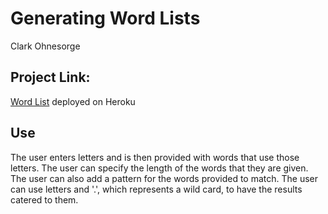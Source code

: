 # Generating Word Lists
Clark Ohnesorge
## Project Link:
[Word List](https://arcane-hamlet-75390.herokuapp.com) deployed on Heroku

## Use
The user enters letters and is then provided with words that use those
letters. The user can specify the length of the words that they are given. The
user can also add a pattern for the words provided to match. The user can use
letters and '.', which represents a wild card, to have the results catered to them.
